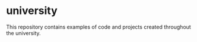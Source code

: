 # university
This repository contains examples of code and projects created throughout the university.
